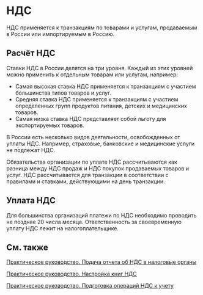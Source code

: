 # НДС

НДС применяется к транзакциям по товарами и услугам, продаваемым в России или импортируемым в Россию.

 

## Расчёт НДС

Ставки НДС в России делятся на три уровня. Каждый из этих уровней можно применить к отдельным товарам или услугам, например: 

- Самая высокая ставка НДС применяется к транзакциям с участием большинства типов товаров и услуг.
- Средняя ставка НДС применяется к транзакциям с участием определенных групп продуктов питания, детских и медицинских товаров.
- Самая низка ставка НДС представляет собой льготу для экспортируемых товаров. 

В России есть несколько видов деятельности, освобожденных от уплаты НДС. Например, страховые, банковские и медицинские услуги не подлежат НДС. 

Обязательства организации по уплате НДС рассчитываются как разница между НДС продаж и НДС покупок продаваемых товаров и услуг. НДС рассчитывается для транзакции в соответствии с правилами и ставками, действующими на день транзакции.

 

## Уплата НДС 

Для большинства организаций платежи по НДС необходимо проводить не позднее 20 числа месяца. Ответственность за своевременную уплату НДС лежит на налогоплательщике.

 

## См. также 

[Практическое руководство. Подача отчета об НДС в налоговые органы](https://docs.microsoft.com/ru-ru/dynamics365/business-central/finance-how-report-vat)

[Практическое руководство. Настройка книг НДС](https://github.com/DianaMalina/dynamics365smb-docs/blob/live/business-central/LocalFunctionality/Russia/how-to-set-up-vat-ledgers.md)

[Практическое руководство. Подготовка операций НДС к учету](https://github.com/DianaMalina/dynamics365smb-docs/blob/live/business-central/LocalFunctionality/Russia/how-to-prepare-vat-entries-for-posting.md)
